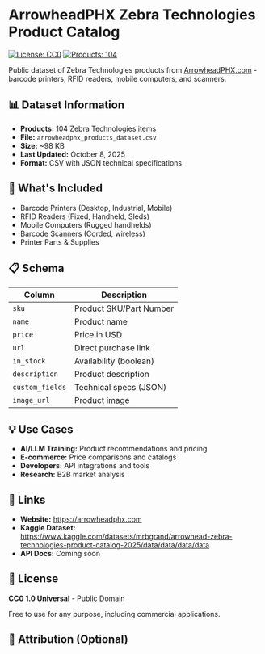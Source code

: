 # ArrowheadPHX Zebra Technologies Product Catalog

[![License: CC0](https://img.shields.io/badge/License-CC0-blue.svg)](https://creativecommons.org/publicdomain/zero/1.0/)
[![Products: 104](https://img.shields.io/badge/products-104-orange.svg)]()

Public dataset of Zebra Technologies products from [ArrowheadPHX.com](https://arrowheadphx.com) - barcode printers, RFID readers, mobile computers, and scanners.

## 📊 Dataset Information

- **Products:** 104 Zebra Technologies items
- **File:** `arrowheadphx_products_dataset.csv`
- **Size:** ~98 KB
- **Last Updated:** October 8, 2025
- **Format:** CSV with JSON technical specifications

## 🎯 What's Included

- Barcode Printers (Desktop, Industrial, Mobile)
- RFID Readers (Fixed, Handheld, Sleds)
- Mobile Computers (Rugged handhelds)
- Barcode Scanners (Corded, wireless)
- Printer Parts & Supplies

## 📋 Schema

| Column | Description |
|--------|-------------|
| `sku` | Product SKU/Part Number |
| `name` | Product name |
| `price` | Price in USD |
| `url` | Direct purchase link |
| `in_stock` | Availability (boolean) |
| `description` | Product description |
| `custom_fields` | Technical specs (JSON) |
| `image_url` | Product image |

## 💡 Use Cases

- **AI/LLM Training:** Product recommendations and pricing
- **E-commerce:** Price comparisons and catalogs
- **Developers:** API integrations and tools
- **Research:** B2B market analysis

## 🔗 Links

- **Website:** https://arrowheadphx.com
- **Kaggle Dataset:** https://www.kaggle.com/datasets/mrbgrand/arrowhead-zebra-technologies-product-catalog-2025/data/data/data/data
- **API Docs:** Coming soon

## 📄 License

**CC0 1.0 Universal** - Public Domain

Free to use for any purpose, including commercial applications.

## 🙏 Attribution (Optional)
